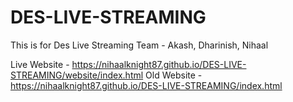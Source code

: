 # DES-LIVE-STREAMING
This is for Des Live Streaming Team - Akash, Dharinish, Nihaal


Live Website - https://nihaalknight87.github.io/DES-LIVE-STREAMING/website/index.html
Old Website - https://nihaalknight87.github.io/DES-LIVE-STREAMING/index.html
